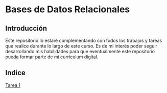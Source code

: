 # Bases de Datos Relacionales

## Introducción
Este repositorio lo estaré complementando con todos los trabajos y tareas que realice durante lo largo de este curso. Es de mi interés poder seguir desarrollando mis habilidades para que eventualmente este repositorio pueda formar parte de mi currículum digital.

## Indice
[Tarea 1](https://github.com/Andreschavezp/BDR/blob/master/Tarea%201.md)